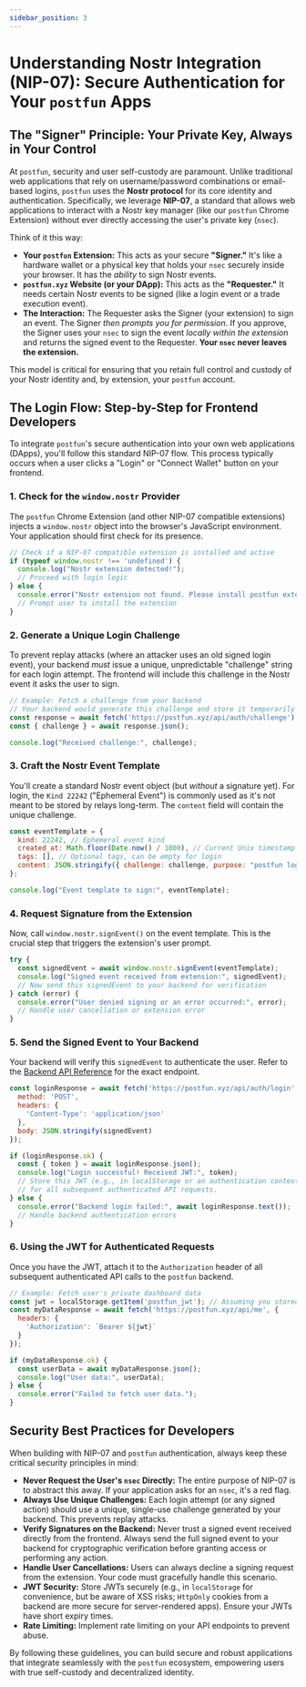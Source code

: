 ```yaml
---
sidebar_position: 3
---
```


# Understanding Nostr Integration (NIP-07): Secure Authentication for Your `postfun` Apps

## The "Signer" Principle: Your Private Key, Always in Your Control

At `postfun`, security and user self-custody are paramount. Unlike traditional web applications that rely on username/password combinations or email-based logins, `postfun` uses the **Nostr protocol** for its core identity and authentication. Specifically, we leverage **NIP-07**, a standard that allows web applications to interact with a Nostr key manager (like our `postfun` Chrome Extension) without ever directly accessing the user's private key (`nsec`).

Think of it this way:

*   **Your `postfun` Extension:** This acts as your secure **"Signer."** It's like a hardware wallet or a physical key that holds your `nsec` securely inside your browser. It has the *ability* to sign Nostr events.
*   **`postfun.xyz` Website (or your DApp):** This acts as the **"Requester."** It needs certain Nostr events to be signed (like a login event or a trade execution event).
*   **The Interaction:** The Requester asks the Signer (your extension) to sign an event. The Signer *then prompts you for permission*. If you approve, the Signer uses your `nsec` to sign the event *locally within the extension* and returns the signed event to the Requester. **Your `nsec` never leaves the extension.**

This model is critical for ensuring that you retain full control and custody of your Nostr identity and, by extension, your `postfun` account.

## The Login Flow: Step-by-Step for Frontend Developers

To integrate `postfun`'s secure authentication into your own web applications (DApps), you'll follow this standard NIP-07 flow. This process typically occurs when a user clicks a "Login" or "Connect Wallet" button on your frontend.

### 1. Check for the `window.nostr` Provider

The `postfun` Chrome Extension (and other NIP-07 compatible extensions) injects a `window.nostr` object into the browser's JavaScript environment. Your application should first check for its presence.

```javascript
// Check if a NIP-07 compatible extension is installed and active
if (typeof window.nostr !== 'undefined') {
  console.log("Nostr extension detected!");
  // Proceed with login logic
} else {
  console.error("Nostr extension not found. Please install postfun extension to log in.");
  // Prompt user to install the extension
}
```

### 2. Generate a Unique Login Challenge

To prevent replay attacks (where an attacker uses an old signed login event), your backend *must* issue a unique, unpredictable "challenge" string for each login attempt. The frontend will include this challenge in the Nostr event it asks the user to sign.

```javascript
// Example: Fetch a challenge from your backend
// Your backend would generate this challenge and store it temporarily
const response = await fetch('https://postfun.xyz/api/auth/challenge');
const { challenge } = await response.json();

console.log("Received challenge:", challenge);
```

### 3. Craft the Nostr Event Template

You'll create a standard Nostr event object (but *without* a signature yet). For login, the `Kind 22242` ("Ephemeral Event") is commonly used as it's not meant to be stored by relays long-term. The `content` field will contain the unique challenge.

```javascript
const eventTemplate = {
  kind: 22242, // Ephemeral event kind
  created_at: Math.floor(Date.now() / 1000), // Current Unix timestamp
  tags: [], // Optional tags, can be empty for login
  content: JSON.stringify({ challenge: challenge, purpose: "postfun login" }) // Include your challenge here
};

console.log("Event template to sign:", eventTemplate);
```

### 4. Request Signature from the Extension

Now, call `window.nostr.signEvent()` on the event template. This is the crucial step that triggers the extension's user prompt.

```javascript
try {
  const signedEvent = await window.nostr.signEvent(eventTemplate);
  console.log("Signed event received from extension:", signedEvent);
  // Now send this signedEvent to your backend for verification
} catch (error) {
  console.error("User denied signing or an error occurred:", error);
  // Handle user cancellation or extension error
}
```

### 5. Send the Signed Event to Your Backend

Your backend will verify this `signedEvent` to authenticate the user. Refer to the [Backend API Reference](/docs/mechanics/api-reference) for the exact endpoint.

```javascript
const loginResponse = await fetch('https://postfun.xyz/api/auth/login', {
  method: 'POST',
  headers: {
    'Content-Type': 'application/json'
  },
  body: JSON.stringify(signedEvent)
});

if (loginResponse.ok) {
  const { token } = await loginResponse.json();
  console.log("Login successful! Received JWT:", token);
  // Store this JWT (e.g., in localStorage or an authentication context)
  // for all subsequent authenticated API requests.
} else {
  console.error("Backend login failed:", await loginResponse.text());
  // Handle backend authentication errors
}
```

### 6. Using the JWT for Authenticated Requests

Once you have the JWT, attach it to the `Authorization` header of all subsequent authenticated API calls to the `postfun` backend.

```javascript
// Example: Fetch user's private dashboard data
const jwt = localStorage.getItem('postfun_jwt'); // Assuming you stored it
const myDataResponse = await fetch('https://postfun.xyz/api/me', {
  headers: {
    'Authorization': `Bearer ${jwt}`
  }
});

if (myDataResponse.ok) {
  const userData = await myDataResponse.json();
  console.log("User data:", userData);
} else {
  console.error("Failed to fetch user data.");
}
```

## Security Best Practices for Developers

When building with NIP-07 and `postfun` authentication, always keep these critical security principles in mind:

*   **Never Request the User's `nsec` Directly:** The entire purpose of NIP-07 is to abstract this away. If your application asks for an `nsec`, it's a red flag.
*   **Always Use Unique Challenges:** Each login attempt (or any signed action) should use a unique, single-use challenge generated by your backend. This prevents replay attacks.
*   **Verify Signatures on the Backend:** Never trust a signed event received directly from the frontend. Always send the full signed event to your backend for cryptographic verification before granting access or performing any action.
*   **Handle User Cancellations:** Users can always decline a signing request from the extension. Your code must gracefully handle this scenario.
*   **JWT Security:** Store JWTs securely (e.g., in `localStorage` for convenience, but be aware of XSS risks; `HttpOnly` cookies from a backend are more secure for server-rendered apps). Ensure your JWTs have short expiry times.
*   **Rate Limiting:** Implement rate limiting on your API endpoints to prevent abuse.

By following these guidelines, you can build secure and robust applications that integrate seamlessly with the `postfun` ecosystem, empowering users with true self-custody and decentralized identity.